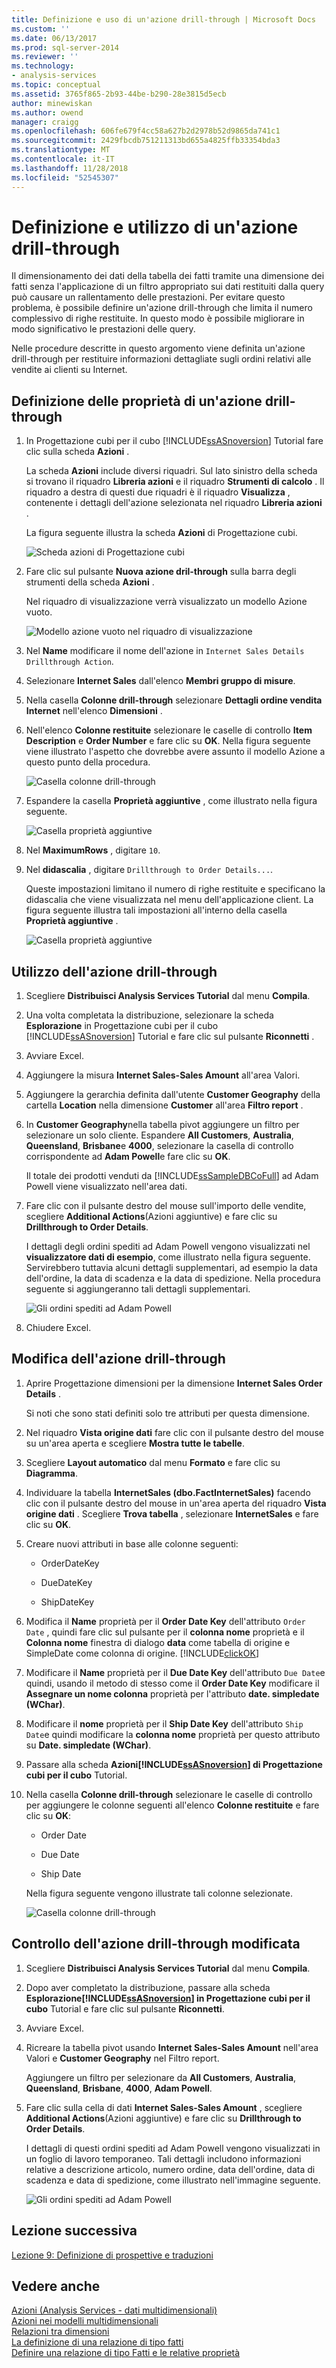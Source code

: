 ```yaml
---
title: Definizione e uso di un'azione drill-through | Microsoft Docs
ms.custom: ''
ms.date: 06/13/2017
ms.prod: sql-server-2014
ms.reviewer: ''
ms.technology:
- analysis-services
ms.topic: conceptual
ms.assetid: 3765f865-2b93-44be-b290-28e3815d5ecb
author: minewiskan
ms.author: owend
manager: craigg
ms.openlocfilehash: 606fe679f4cc58a627b2d2978b52d9865da741c1
ms.sourcegitcommit: 2429fbcdb751211313bd655a4825ffb33354bda3
ms.translationtype: MT
ms.contentlocale: it-IT
ms.lasthandoff: 11/28/2018
ms.locfileid: "52545307"
---
```

# <a name="defining-and-using-a-drillthrough-action"></a>Definizione e utilizzo di un'azione drill-through
  Il dimensionamento dei dati della tabella dei fatti tramite una dimensione dei fatti senza l'applicazione di un filtro appropriato sui dati restituiti dalla query può causare un rallentamento delle prestazioni. Per evitare questo problema, è possibile definire un'azione drill-through che limita il numero complessivo di righe restituite. In questo modo è possibile migliorare in modo significativo le prestazioni delle query.  
  
 Nelle procedure descritte in questo argomento viene definita un'azione drill-through per restituire informazioni dettagliate sugli ordini relativi alle vendite ai clienti su Internet.  
  
## <a name="defining-the-drillthrough-action-properties"></a>Definizione delle proprietà di un'azione drill-through  
  
1.  In Progettazione cubi per il cubo [!INCLUDE[ssASnoversion](../includes/ssasnoversion-md.md)] Tutorial fare clic sulla scheda **Azioni** .  
  
     La scheda **Azioni** include diversi riquadri. Sul lato sinistro della scheda si trovano il riquadro **Libreria azioni** e il riquadro **Strumenti di calcolo** . Il riquadro a destra di questi due riquadri è il riquadro **Visualizza** , contenente i dettagli dell'azione selezionata nel riquadro **Libreria azioni** .  
  
     La figura seguente illustra la scheda **Azioni** di Progettazione cubi.  
  
     ![Scheda azioni di Progettazione cubi](../../2014/tutorials/media/l8-action1.gif "scheda azioni di Progettazione cubi")  
  
2.  Fare clic sul pulsante **Nuova azione dril-through** sulla barra degli strumenti della scheda **Azioni** .  
  
     Nel riquadro di visualizzazione verrà visualizzato un modello Azione vuoto.  
  
     ![Modello azione vuoto nel riquadro di visualizzazione](../../2014/tutorials/media/l8-action2.gif "modello azione vuoto nel riquadro informazioni")  
  
3.  Nel **Name** modificare il nome dell'azione in `Internet Sales Details Drillthrough Action`.  
  
4.  Selezionare **Internet Sales** dall'elenco **Membri gruppo di misure**.  
  
5.  Nella casella **Colonne drill-through** selezionare **Dettagli ordine vendita Internet** nell'elenco **Dimensioni** .  
  
6.  Nell'elenco **Colonne restituite** selezionare le caselle di controllo **Item Description** e **Order Number** e fare clic su **OK**. Nella figura seguente viene illustrato l'aspetto che dovrebbe avere assunto il modello Azione a questo punto della procedura.  
  
     ![Casella colonne drill-through](../../2014/tutorials/media/l8-action3.gif "casella colonne drill-through")  
  
7.  Espandere la casella **Proprietà aggiuntive** , come illustrato nella figura seguente.  
  
     ![Casella proprietà aggiuntive](../../2014/tutorials/media/l8-action4.gif "casella proprietà aggiuntive")  
  
8.  Nel **MaximumRows** , digitare `10`.  
  
9. Nel **didascalia** , digitare `Drillthrough to Order Details...`.  
  
     Queste impostazioni limitano il numero di righe restituite e specificano la didascalia che viene visualizzata nel menu dell'applicazione client. La figura seguente illustra tali impostazioni all'interno della casella **Proprietà aggiuntive** .  
  
     ![Casella proprietà aggiuntive](../../2014/tutorials/media/l8-action5.gif "casella proprietà aggiuntive")  
  
## <a name="using-the-drillthrough-action"></a>Utilizzo dell'azione drill-through  
  
1.  Scegliere **Distribuisci Analysis Services Tutorial** dal menu **Compila**.  
  
2.  Una volta completata la distribuzione, selezionare la scheda **Esplorazione** in Progettazione cubi per il cubo [!INCLUDE[ssASnoversion](../includes/ssasnoversion-md.md)] Tutorial e fare clic sul pulsante **Riconnetti** .  
  
3.  Avviare Excel.  
  
4.  Aggiungere la misura **Internet Sales-Sales Amount** all'area Valori.  
  
5.  Aggiungere la gerarchia definita dall'utente **Customer Geography** della cartella **Location** nella dimensione **Customer** all'area **Filtro report** .  
  
6.  In **Customer Geography**nella tabella pivot aggiungere un filtro per selezionare un solo cliente. Espandere **All Customers**, **Australia**, **Queensland**, **Brisbane**e **4000**, selezionare la casella di controllo corrispondente ad **Adam Powell**e fare clic su **OK**.  
  
     Il totale dei prodotti venduti da [!INCLUDE[ssSampleDBCoFull](../includes/sssampledbcofull-md.md)] ad Adam Powell viene visualizzato nell'area dati.  
  
7.  Fare clic con il pulsante destro del mouse sull'importo delle vendite, scegliere **Additional Actions**(Azioni aggiuntive) e fare clic su **Drillthrough to Order Details**.  
  
     I dettagli degli ordini spediti ad Adam Powell vengono visualizzati nel **visualizzatore dati di esempio**, come illustrato nella figura seguente. Servirebbero tuttavia alcuni dettagli supplementari, ad esempio la data dell'ordine, la data di scadenza e la data di spedizione. Nella procedura seguente si aggiungeranno tali dettagli supplementari.  
  
     ![Gli ordini spediti ad Adam Powell](../../2014/tutorials/media/l8-action6.gif "ordini spediti ad Adam Powell")  
  
8.  Chiudere Excel.  
  
## <a name="modifying-the-drillthrough-action"></a>Modifica dell'azione drill-through  
  
1.  Aprire Progettazione dimensioni per la dimensione **Internet Sales Order Details** .  
  
     Si noti che sono stati definiti solo tre attributi per questa dimensione.  
  
2.  Nel riquadro **Vista origine dati** fare clic con il pulsante destro del mouse su un'area aperta e scegliere **Mostra tutte le tabelle**.  
  
3.  Scegliere **Layout automatico** dal menu **Formato** e fare clic su **Diagramma**.  
  
4.  Individuare la tabella **InternetSales (dbo.FactInternetSales)** facendo clic con il pulsante destro del mouse in un'area aperta del riquadro **Vista origine dati** . Scegliere **Trova tabella** , selezionare **InternetSales** e fare clic su **OK**.  
  
5.  Creare nuovi attributi in base alle colonne seguenti:  
  
    -   OrderDateKey  
  
    -   DueDateKey  
  
    -   ShipDateKey  
  
6.  Modifica il **Name** proprietà per il **Order Date Key** dell'attributo `Order Date` , quindi fare clic sul pulsante per il **colonna nome** proprietà e il **Colonna nome** finestra di dialogo **data** come tabella di origine e SimpleDate come colonna di origine. [!INCLUDE[clickOK](../includes/clickok-md.md)]  
  
7.  Modificare il **Name** proprietà per il **Due Date Key** dell'attributo `Due Date`e quindi, usando il metodo di stesso come il **Order Date Key** modificare il  **Assegnare un nome colonna** proprietà per l'attributo **date. simpledate (WChar)**.  
  
8.  Modificare il **nome** proprietà per il **Ship Date Key** dell'attributo `Ship Date`e quindi modificare la **colonna nome** proprietà per questo attributo su  **Date. simpledate (WChar)**.  
  
9. Passare alla scheda **Azioni[!INCLUDE[ssASnoversion](../includes/ssasnoversion-md.md)] di Progettazione cubi per il cubo**  Tutorial.  
  
10. Nella casella **Colonne drill-through** selezionare le caselle di controllo per aggiungere le colonne seguenti all'elenco **Colonne restituite** e fare clic su **OK**:  
  
    -   Order Date  
  
    -   Due Date  
  
    -   Ship Date  
  
     Nella figura seguente vengono illustrate tali colonne selezionate.  
  
     ![Casella colonne drill-through](../../2014/tutorials/media/l8-action7.gif "casella colonne drill-through")  
  
## <a name="reviewing-the-modified-drillthrough-action"></a>Controllo dell'azione drill-through modificata  
  
1.  Scegliere **Distribuisci Analysis Services Tutorial** dal menu **Compila**.  
  
2.  Dopo aver completato la distribuzione, passare alla scheda **Esplorazione[!INCLUDE[ssASnoversion](../includes/ssasnoversion-md.md)] in Progettazione cubi per il cubo**  Tutorial e fare clic sul pulsante **Riconnetti**.  
  
3.  Avviare Excel.  
  
4.  Ricreare la tabella pivot usando **Internet Sales-Sales Amount** nell'area Valori e **Customer Geography** nel Filtro report.  
  
     Aggiungere un filtro per selezionare da **All Customers**, **Australia**, **Queensland**, **Brisbane**, **4000**, **Adam Powell**.  
  
5.  Fare clic sulla cella di dati **Internet Sales-Sales Amount** , scegliere **Additional Actions**(Azioni aggiuntive) e fare clic su **Drillthrough to Order Details**.  
  
     I dettagli di questi ordini spediti ad Adam Powell vengono visualizzati in un foglio di lavoro temporaneo. Tali dettagli includono informazioni relative a descrizione articolo, numero ordine, data dell'ordine, data di scadenza e data di spedizione, come illustrato nell'immagine seguente.  
  
     ![Gli ordini spediti ad Adam Powell](../../2014/tutorials/media/l8-action8.gif "ordini spediti ad Adam Powell")  
  
## <a name="next-lesson"></a>Lezione successiva  
 [Lezione 9: Definizione di prospettive e traduzioni](../analysis-services/lesson-9-defining-perspectives-and-translations.md)  
  
## <a name="see-also"></a>Vedere anche  
 [Azioni &#40;Analysis Services - dati multidimensionali&#41;](multidimensional-models/actions-analysis-services-multidimensional-data.md)   
 [Azioni nei modelli multidimensionali](multidimensional-models/actions-in-multidimensional-models.md)   
 [Relazioni tra dimensioni](multidimensional-models-olap-logical-cube-objects/dimension-relationships.md)   
 [La definizione di una relazione di tipo fatti](../analysis-services/lesson-5-2-defining-a-fact-relationship.md)   
 [Definire una relazione di tipo Fatti e le relative proprietà](multidimensional-models/define-a-fact-relationship-and-fact-relationship-properties.md)  
  
  
